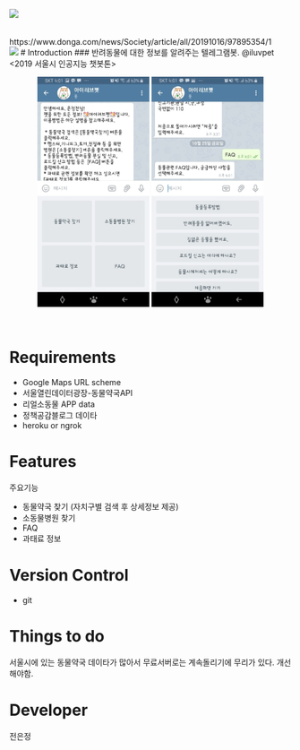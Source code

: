<a href="https://www.python.org/downloads/release/python-370/"><img src='https://img.shields.io/badge/python-3.7-blue'></a>

<br>
https://www.donga.com/news/Society/article/all/20191016/97895354/1 <br>
<img src="https://static.wixstatic.com/media/44b6f1_6f068186e4094563a3fc05a6bd51b9f4~mv2_d_4016_1878_s_2.jpeg/v1/fill/w_925,h_433,al_c,q_90,usm_0.66_1.00_0.01/44b6f1_6f068186e4094563a3fc05a6bd51b9f4~mv2_d_4016_1878_s_2.webp" > </img>
# Introduction
### 반려동물에 대한 정보를 알려주는 텔레그램봇. @iluvpet <br />
<2019 서울시 인공지능 챗봇톤><br />
<p style="text-align: center;">
<img width="200px" src="./introimg_1.jpg">
<img width="200px" src="./introimg_2.jpg">

</p>
<br/>

# Requirements
* Google Maps URL scheme
* 서울열린데이터광장-동물약국API
* 리얼소동물 APP data
* 정책공감블로그 데이타
* heroku or ngrok

# Features
주요기능<br />
* 동물약국 찾기 (자치구별 검색 후 상세정보 제공)
* 소동물병원 찾기
* FAQ
* 과태료 정보


# Version Control
* git 

# Things to do
서울시에 있는 동물약국 데이타가 많아서 무료서버로는 계속돌리기에 무리가 있다. 개선해야함.

# Developer
전은정

